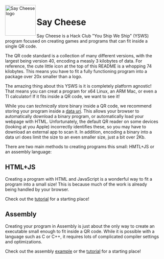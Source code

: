 <img src="https://github.com/commonkestrel/saycheese/raw/main/static/say-cheese.png" alt="Say Cheese logo" width="100" align="left" />

# Say Cheese

Say Cheese is a Hack Club "You Ship We Ship" (YSWS) program
focused on creating games and programs that can fit inside a single QR code.

The QR code standard is a collection of many different versions,
with the largest being version 40, encoding a measly 3 kilobytes of data.
For reference, the cute little icon at the top of this README is a whopping 74 kilobytes.
This means you have to fit a fully functioning program into a package over 20x smaller than a logo.

The amazing thing about this YSWS is it is completely platform agnostic!
That means you can creat a program for x64 Linux,
an ARM Mac, or even a TI calculator!
If it fits inside a QR code, we want to see it!

While you can *technically* store binary inside a QR code,
we recommend storing your program inside a [data uri](https://developer.mozilla.org/en-US/docs/Web/URI/Schemes/data).
This allows your browser to automatically download a binary program,
or automatically load your webpage with HTML.
Unfortunately, the default QR reader on some devices (looking at you Apple) incorrectly identifies these,
so you may have to download an external app to scan it.
In addition, encoding a binary into a data uri does limit the size to an even smaller size, just a bit over 2Kb.

There are two main methods to creating programs this small: HMTL+JS or an assembly language:

## HTML+JS

Creating a program with HTML and JavaScript is a wonderful way to fit a program into a small size!
This is because much of the work is already being handled by your browser.

Check out the [tutorial](https://saycheese.hackclub.com/tutorial.html) for a starting place!

## Assembly

Creating your program in Assembly is just about the only way to create an executable small enough to fit inside a QR code. 
While it is possible with a language such as C or C++,
it requires lots of complicated compiler settings and optimizations.

Check out the assembly [example](./examples/asm/) or the [tutorial](https://saycheese.hackclub.com/tutorial.html) for a starting place!
